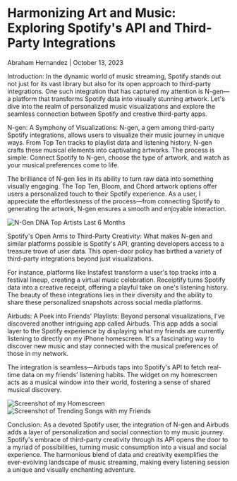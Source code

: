 # Harmonizing Art and Music: Exploring Spotify's API and Third-Party Integrations
Abraham Hernandez | October 13, 2023

Introduction:
In the dynamic world of music streaming, Spotify stands out not just for its vast library but also for its open approach to third-party integrations. One such integration that has captured my attention is N-gen—a platform that transforms Spotify data into visually stunning artwork. Let's dive into the realm of personalized music visualizations and explore the seamless connection between Spotify and creative third-party apps.

N-gen: A Symphony of Visualizations:
N-gen, a gem among third-party Spotify integrations, allows users to visualize their music journey in unique ways. From Top Ten tracks to playlist data and listening history, N-gen crafts these musical elements into captivating artworks. The process is simple: Connect Spotify to N-gen, choose the type of artwork, and watch as your musical preferences come to life.

The brilliance of N-gen lies in its ability to turn raw data into something visually engaging. The Top Ten, Bloom, and Chord artwork options offer users a personalized touch to their Spotify experience. As a user, I appreciate the effortlessness of the process—from connecting Spotify to generating the artwork, N-gen ensures a smooth and enjoyable interaction.

![N-Gen DNA Top Artists Last 6 Months](ux-portfolio-AbramHernandez/assets/N-Gen%20DNA%20Top%20Artists%20Last%206%20Months.png)

Spotify's Open Arms to Third-Party Creativity:
What makes N-gen and similar platforms possible is Spotify's API, granting developers access to a treasure trove of user data. This open-door policy has birthed a variety of third-party integrations beyond just visualizations.

For instance, platforms like Instafest transform a user's top tracks into a festival lineup, creating a virtual music celebration. Receiptify turns Spotify data into a creative receipt, offering a playful take on one's listening history. The beauty of these integrations lies in their diversity and the ability to share these personalized snapshots across social media platforms.

Airbuds: A Peek into Friends' Playlists:
Beyond personal visualizations, I've discovered another intriguing app called Airbuds. This app adds a social layer to the Spotify experience by displaying what my friends are currently listening to directly on my iPhone homescreen. It's a fascinating way to discover new music and stay connected with the musical preferences of those in my network.

The integration is seamless—Airbuds taps into Spotify's API to fetch real-time data on my friends' listening habits. The widget on my homescreen acts as a musical window into their world, fostering a sense of shared musical discovery.

![Screenshot of my Homescreen](ux-portfolio-AbramHernandez/assets/Homescreen.png)
![Screenshot of Trending Songs with my Friends](ux-portfolio-AbramHernandez/assets/Trending%20songs.png)

Conclusion:
As a devoted Spotify user, the integration of N-gen and Airbuds adds a layer of personalization and social connection to my music journey. Spotify's embrace of third-party creativity through its API opens the door to a myriad of possibilities, turning music consumption into a visual and social experience. The harmonious blend of data and creativity exemplifies the ever-evolving landscape of music streaming, making every listening session a unique and visually enchanting adventure.
